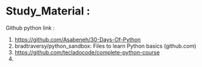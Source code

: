 # Study_Material :
Github python link :
1. https://github.com/Asabeneh/30-Days-Of-Python
2. bradtraversy/python_sandbox: Files to learn Python basics (github.com)
3. https://github.com/tecladocode/complete-python-course
4.  
